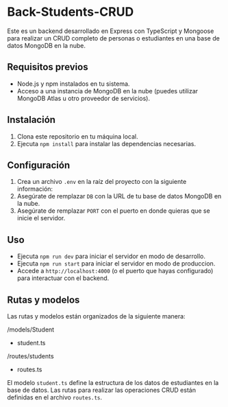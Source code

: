 # Back-Students-CRUD

Este es un backend desarrollado en Express con TypeScript y Mongoose para realizar un CRUD completo de personas o estudiantes en una base de datos MongoDB en la nube.

## Requisitos previos

- Node.js y npm instalados en tu sistema.
- Acceso a una instancia de MongoDB en la nube (puedes utilizar MongoDB Atlas u otro proveedor de servicios).

## Instalación

1. Clona este repositorio en tu máquina local.
2. Ejecuta `npm install` para instalar las dependencias necesarias.

## Configuración

1. Crea un archivo `.env` en la raíz del proyecto con la siguiente información:
2. Asegúrate de remplazar `DB` con la URL de tu base de datos MongoDB en la nube.
3. Asegúrate de remplazar `PORT` con el puerto en donde quieras que se inicie el servidor.
   
## Uso

- Ejecuta `npm run dev` para iniciar el servidor en modo de desarrollo.
- Ejecuta `npm run start` para iniciar el servidor en modo de produccion.
- Accede a `http://localhost:4000` (o el puerto que hayas configurado) para interactuar con el backend.

## Rutas y modelos

Las rutas y modelos están organizados de la siguiente manera:
  
  /models/Student
- student.ts

/routes/students
- routes.ts

El modelo `student.ts` define la estructura de los datos de estudiantes en la base de datos. 
Las rutas para realizar las operaciones CRUD están definidas en el archivo `routes.ts`.
